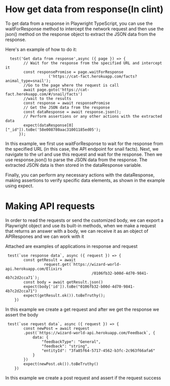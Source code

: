 # How get data from response(In clint)
To get data from a response in Playwright TypeScript, you can use the waitForResponse method to intercept the network request and then use the json() method on the response object to extract the JSON data from the response.

Here's an example of how to do it:

```Playwright
  test('Get data from response',async ({ page }) => {
        // Wait for the response from the specified URL and intercept it
        const responsePromise = page.waitForResponse
                   ('https://cat-fact.herokuapp.com/facts?animal_type=snail');
        //Go to the page where the request is call
        await page.goto('https://cat-fact.herokuapp.com/#/snail/facts')
        //wait to the results
        const response = await responsePromise
        // Get the JSON data from the response
        const dataResponse = await response.json();
        // Perform assertions or any other actions with the extracted data
        expect(dataResponse[0]["_id"]).toBe('58e008780aac31001185ed05');
      });
```

In this example, we first use waitForResponse to wait for the response from the specified URL (in this case, the API endpoint for snail facts). 
Next, we navigate to the url and use this request and wait for the response. 
Then we use response.json() to parse the JSON data from the response. 
The extracted JSON data is then stored in the dataResponse variable.

Finally, you can perform any necessary actions with the dataResponse, making assertions to verify specific data elements, as shown in the example using expect.

# Making API requests
In order to read the requests or send the customized body, we can export a Playwright object and use its built-in methods, when we make a request that returns an answer with a body, we can receive it as an object of APIRespones and we can work with it

Attached are examples of applications in response and request
```Playwright
 test(`use response data`, async ({ request }) => {
        const getResult = await 
                 request.get(`https://wizard-world-api.herokuapp.com/Elixirs
                                      /0106fb32-b00d-4d70-9841-4b7c2d2cca71`);
        const body = await getResult.json()
        expect(body['id']).toBe("0106fb32-b00d-4d70-9841-4b7c2d2cca71")
        expect(getResult.ok()).toBeTruthy();
    })
```
In this example we create a get request and after we get the response we assert the body

```Playwright
 test(`use request data`, async ({ request }) => {
        const newPost = await request
        .post(`https://wizard-world-api.herokuapp.com/Feedback`, {
            data: {
                "feedbackType": "General",
                "feedback": "string",
                "entityId": "3fa85f64-5717-4562-b3fc-2c963f66afa6"
            }
        })
        expect(newPost.ok()).toBeTruthy()
    })
```
In this example we create a post request  and assert if the request success